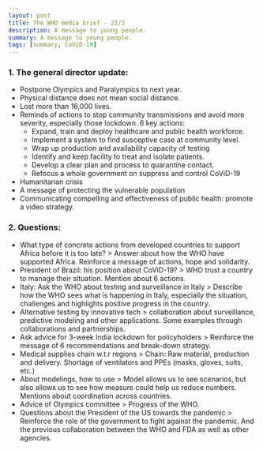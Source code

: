 ```yaml
---
layout: post
title: The WHO media brief - 21/3
description: A message to young people.
summary: A message to young people.
tags: [summary, CoViD-19]
---
```


###  1. The general director update:
*   Postpone Olympics and Paralympics to next year.
*   Physical distance does not mean social distance.
*   Lost more than 16,000 lives.
*   Reminds of actions to stop community transmissions and avoid more severity, especially those lockdown. 6 key actions:
    *   Expand, train and deploy healthcare and public health workforce.
    *   Implement a system to find susceptive case at community level.
    *   Wrap up production and availability capacity of testing
    *   Identify and keep facility to treat and isolate patients.
    *   Develop a clear plan and process to quarantine contact.
    *   Refocus a whole government on suppress and control CoViD-19
*   Humanitarian crisis
*   A message of protecting the vulnerable population
*   Communicating compelling and effectiveness of public health: promote a video strategy.
###    2. Questions:
*   What type of concrete actions from developed countries to support Africa before it is too late? > Answer about how the WHO have supported Africa. Reinforce a message of actions, hope and solidarity.
*   President of Brazil: his position about CoViD-19? > WHO trust a country to manage their situation. Mention about 6 actions.
*   Italy: Ask the WHO about testing and surveillance in Italy > Describe how the WHO sees what is happening in Italy, especially the situation, challenges and highlights positive progress in the country.
*   Alternative testing by innovative tech > collaboration about surveillance, predictive modeling and other applications. Some examples through collaborations and partnerships.
*   Ask advice for 3-week India lockdown for policyholders > Reinforce the message of 6 recommendations and break-down strategy.
*   Medical supplies chain w.t.r regions > Chain: Raw material, production and delivery. Shortage of ventilators and PPEs (masks, gloves, suits, etc.)
*   About modelings, how to use > Model allows us to see scenarios, but also allows us to see how measure could help us reduce numbers. Mentions about coordination across countries.
*   Advice of Olympics committee > Progress of the WHO.
*   Questions about the President of the US towards the pandemic > Reinforce the role of the government to fight against the pandemic. And the previous collaboration between the WHO and FDA as well as other agencies.

<!-- Docs to Markdown version 1.0β20 -->
